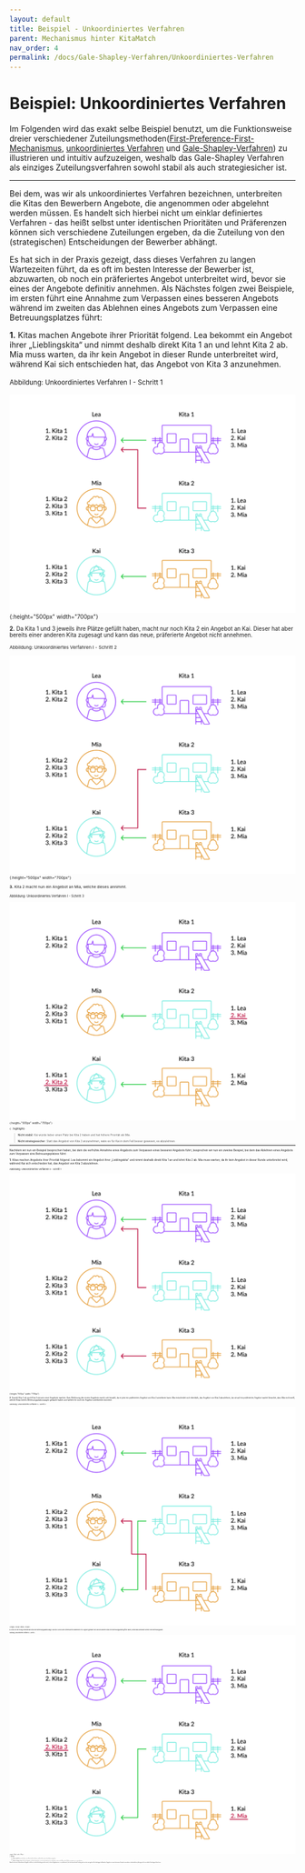 ```yaml
---
layout: default
title: Beispiel - Unkoordiniertes Verfahren
parent: Mechanismus hinter KitaMatch
nav_order: 4
permalink: /docs/Gale-Shapley-Verfahren/Unkoordiniertes-Verfahren
---
```


# Beispiel: Unkoordiniertes Verfahren

Im Folgenden wird das exakt selbe Beispiel benutzt, um die Funktionsweise dreier verschiedener Zuteilungsmethoden([First-Preference-First-Mechanismus](/docs/Gale-Shapley-Verfahren/First-Preference-First-Mechanismus), [unkoordiniertes Verfahren]() und [Gale-Shapley-Verfahren](/docs/Gale-Shapley-Verfahren/Gale-Shapley-Beispiel)) zu illustrieren und intuitiv aufzuzeigen, weshalb das Gale-Shapley Verfahren als einziges Zuteilungsverfahren sowohl stabil als auch strategiesicher ist.

---

Bei dem, was wir als unkoordiniertes Verfahren bezeichnen, unterbreiten die Kitas den Bewerbern Angebote, die angenommen oder abgelehnt werden müssen. Es handelt sich hierbei nicht um einklar definiertes Verfahren - das heißt selbst unter identischen Prioritäten und Präferenzen können sich verschiedene Zuteilungen ergeben, da die Zuteilung von den (strategischen) Entscheidungen der Bewerber abhängt.

Es hat sich in der Praxis gezeigt, dass dieses Verfahren zu langen Wartezeiten führt, da es oft im besten Interesse der Bewerber ist, abzuwarten, ob noch ein präferiertes Angebot unterbreitet wird, bevor sie eines der Angebote definitiv annehmen. Als Nächstes folgen zwei Beispiele, im ersten führt eine Annahme zum Verpassen eines besseren Angebots während im zweiten das Ablehnen eines Angebots zum Verpassen eine Betreuungsplatzes führt:

**1.** Kitas machen Angebote ihrer Priorität folgend. Lea bekommt ein Angebot ihrer „Lieblingskita“ und nimmt deshalb direkt Kita 1 an und lehnt Kita 2 ab. Mia muss warten, da ihr kein Angebot in dieser Runde unterbreitet wird, während Kai sich entschieden hat, das Angebot von Kita 3 anzunehmen. 

<small>Abbildung: Unkoordiniertes Verfahren I - Schritt 1<small>
  
![D1.jpg](../../assets/images/infographics/Kita_Infografik_Unkoordiniertes-System01-01.svg "Unkoordiniertes Verfahren I - Schritt 1"){:height="500px" width="700px"}

**2.** Da Kita 1 und 3 jeweils ihre Plätze gefüllt haben, macht nur noch Kita 2 ein Angebot an Kai. Dieser hat aber bereits einer anderen Kita zugesagt und kann das neue, präferierte Angebot nicht annehmen. 

<small>Abbildung: Unkoordiniertes Verfahren I - Schritt 2<small>
  
![D2.jpg](../../assets/images/infographics/Kita_Infografik_Unkoordiniertes-System01-02.svg "Unkoordiniertes Verfahren I - Schritt 2"){:height="500px" width="700px"}


**3.** Kita 2 macht nun ein Angebot an Mia, welche dieses annimmt. 

<small>Abbildung: Unkoordiniertes Verfahren I - Schritt 3<small>
  
![D3.jpg](../../assets/images/infographics/Kita_Infografik_Unkoordiniertes-System01-03.svg "Unkoordiniertes Verfahren I - Schritt 3"){:height="500px" width="700px"}

{: .highlight}
> **Nicht stabil**: Kai würde lieber einen Platz bei Kita 2 haben und hat höhere Priorität als Mia.
>
> **Nicht strategiesicher**: Statt das Angebot von Kita 3 anzunehmen, wäre es für Kai in dem Fall besser gewesen, es abzulehnen.


---

Nachdem wir nun ein Beispiel besprochen haben, bei dem die verfrühte Annahme eines Angebots zum Verpassen eines besseren Angebots führt, besprechen wir nun ein zweites Beispiel, bei dem  das Ablehnen eines Angebots zum Verpassen eine Betreuungsplatzes führt. 
  
**1.** Kitas machen Angebote ihrer Priorität folgend. Lea bekommt ein Angebot ihrer „Lieblingskita“ und nimmt deshalb direkt Kita 1 an und lehnt Kita 2 ab. Mia muss warten, da ihr kein Angebot in dieser Runde unterbreitet wird, während Kai sich entschieden hat, das Angebot von Kita 3 abzulehnen. 

<small>Abbildung: Unkoordiniertes Verfahren II - Schritt 1<small>
  
![D21.jpg](../../assets/images/infographics/Kita_Infografik_Unkoordiniertes-System02-01.svg "Unkoordiniertes Verfahren II - Schritt 1"){:height="500px" width="700px"}

**2.** Sowohl Kita 2 als auch Kita 3 müssen neue Angebote machen. Kais Ablehnung des ersten Angebots macht sich bezahlt, da er jetzt ein präferiertes Angebot von Kita 2 annehmen kann. Mia entscheidet sich ebenfalls, das Angebot von Kita 3 abzulehnen, da sie auf ein präferiertes Angebot wartet (beachte, dass Mia nicht weiß, welche Kitas bereits Betreuungsplatzzusagen gemacht haben und welche ihr noch ein Angebot unterbreiten könnten).

<small>Abbildung: Unkoordiniertes Verfahren II - Schritt 2<small>

![D22.jpg](../../assets/images/infographics/Kita_Infografik_Unkoordiniertes-System02-02.svg "Unkoordiniertes Verfahren II - Schritt 2"){:height="500px" width="700px"}

**3.** Kita 3 ist die einzig verbleibende Kita ohne Betreuungsplatzzusage. Da Kita 3 schon allen interessierten Bewerbern ein Angebot gemacht hat und die anderen Kitas ihre Betreuungsplätze gefüllt haben, bleibt Mia zumindest vorerst ohne Betreuungsplatz. 

<small>Abbildung: Unkoordiniertes Verfahren II - Schritt 3<small>

![D23.jpg](../../assets/images/infographics/Kita_Infografik_Unkoordiniertes-System02-03.svg "Unkoordiniertes Verfahren II - Schritt 3"){:height="500px" width="700px"}

    
{: .highlight}
> **Nicht stabil**: Mia würde lieber einen Platz bei Kita 3 haben und Kita 3 hat einen freien Betreuungsplatz.
>
> **Nicht strategiesicher**: Statt das Angebot von Kita 3 abzulehnen, um auf ein präferiertes zu spekulieren, wäre es für Mia in dem Fall besser gewesen, es anzunehmen.
 

Obwohl es bei einer unkoordinierten Vergabe nicht klar ist, welche Verteilung entstehen wird, ist dieser Vergabeprozess u.a. problematisch, da die entsprechende Zuteilung stark von den strategischen Entscheidungen der Bewerber (Angebote  zu einem bestimmten Zeitpunkt anzunehmen oder abzulehnen) abhängt und oft zu instabilen Verteilungen führen kann. 



  

